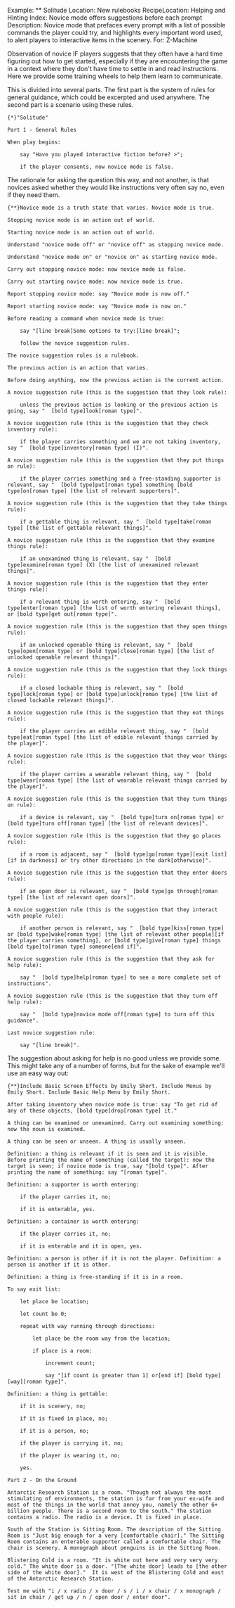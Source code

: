 Example: ** Solitude
Location: New rulebooks
RecipeLocation: Helping and Hinting
Index: Novice mode offers suggestions before each prompt
Description: Novice mode that prefaces every prompt with a list of possible commands the player could try, and highlights every important word used, to alert players to interactive items in the scenery.
For: Z-Machine

  
Observation of novice IF players suggests that they often have a hard time figuring out how to get started, especially if they are encountering the game in a context where they don't have time to settle in and read instructions. Here we provide some training wheels to help them learn to communicate.

  
This is divided into several parts. The first part is the system of rules for general guidance, which could be excerpted and used anywhere. The second part is a scenario using these rules.

  

``` inform7
{*}"Solitude"

Part 1 - General Rules

When play begins:

	say "Have you played interactive fiction before? >";

	if the player consents, now novice mode is false.
```

  
The rationale for asking the question this way, and not another, is that novices asked whether they would like instructions very often say no, even if they need them.

  

``` inform7
{**}Novice mode is a truth state that varies. Novice mode is true.

Stopping novice mode is an action out of world.

Starting novice mode is an action out of world.

Understand "novice mode off" or "novice off" as stopping novice mode.

Understand "novice mode on" or "novice on" as starting novice mode.

Carry out stopping novice mode: now novice mode is false.

Carry out starting novice mode: now novice mode is true.

Report stopping novice mode: say "Novice mode is now off."

Report starting novice mode: say "Novice mode is now on."

Before reading a command when novice mode is true:

	say "[line break]Some options to try:[line break]";

	follow the novice suggestion rules.

The novice suggestion rules is a rulebook.

The previous action is an action that varies.

Before doing anything, now the previous action is the current action.

A novice suggestion rule (this is the suggestion that they look rule):

	unless the previous action is looking or the previous action is going, say "  [bold type]look[roman type]".

A novice suggestion rule (this is the suggestion that they check inventory rule):

	if the player carries something and we are not taking inventory, say "  [bold type]inventory[roman type] (I)".

A novice suggestion rule (this is the suggestion that they put things on rule):

	if the player carries something and a free-standing supporter is relevant, say "  [bold type]put[roman type] something [bold type]on[roman type] [the list of relevant supporters]".

A novice suggestion rule (this is the suggestion that they take things rule):

	if a gettable thing is relevant, say "  [bold type]take[roman type] [the list of gettable relevant things]".

A novice suggestion rule (this is the suggestion that they examine things rule):

	if an unexamined thing is relevant, say "  [bold type]examine[roman type] (X) [the list of unexamined relevant things]".

A novice suggestion rule (this is the suggestion that they enter things rule):

	if a relevant thing is worth entering, say "  [bold type]enter[roman type] [the list of worth entering relevant things], or [bold type]get out[roman type]".

A novice suggestion rule (this is the suggestion that they open things rule):

	if an unlocked openable thing is relevant, say "  [bold type]open[roman type] or [bold type]close[roman type] [the list of unlocked openable relevant things]".

A novice suggestion rule (this is the suggestion that they lock things rule):

	if a closed lockable thing is relevant, say "  [bold type]lock[roman type] or [bold type]unlock[roman type] [the list of closed lockable relevant things]".

A novice suggestion rule (this is the suggestion that they eat things rule):

	if the player carries an edible relevant thing, say "  [bold type]eat[roman type] [the list of edible relevant things carried by the player]".

A novice suggestion rule (this is the suggestion that they wear things rule):

	if the player carries a wearable relevant thing, say "  [bold type]wear[roman type] [the list of wearable relevant things carried by the player]".

A novice suggestion rule (this is the suggestion that they turn things on rule):

	if a device is relevant, say "  [bold type]turn on[roman type] or [bold type]turn off[roman type] [the list of relevant devices]".

A novice suggestion rule (this is the suggestion that they go places rule):

	if a room is adjacent, say "  [bold type]go[roman type][exit list][if in darkness] or try other directions in the dark[otherwise]".

A novice suggestion rule (this is the suggestion that they enter doors rule):

	if an open door is relevant, say "  [bold type]go through[roman type] [the list of relevant open doors]".

A novice suggestion rule (this is the suggestion that they interact with people rule):

	if another person is relevant, say "  [bold type]kiss[roman type] or [bold type]wake[roman type] [the list of relevant other people][if the player carries something], or [bold type]give[roman type] things [bold type]to[roman type] someone[end if]".

A novice suggestion rule (this is the suggestion that they ask for help rule):

	say "  [bold type]help[roman type] to see a more complete set of instructions".

A novice suggestion rule (this is the suggestion that they turn off help rule):

	say "  [bold type]novice mode off[roman type] to turn off this guidance".

Last novice suggestion rule:

	say "[line break]".
```

  
The suggestion about asking for help is no good unless we provide some. This might take any of a number of forms, but for the sake of example we'll use an easy way out:

  

``` inform7
{**}Include Basic Screen Effects by Emily Short. Include Menus by Emily Short. Include Basic Help Menu by Emily Short.

After taking inventory when novice mode is true: say "To get rid of any of these objects, [bold type]drop[roman type] it."

A thing can be examined or unexamined. Carry out examining something: now the noun is examined.

A thing can be seen or unseen. A thing is usually unseen.

Definition: a thing is relevant if it is seen and it is visible. Before printing the name of something (called the target): now the target is seen; if novice mode is true, say "[bold type]". After printing the name of something: say "[roman type]".

Definition: a supporter is worth entering:

	if the player carries it, no;

	if it is enterable, yes.

Definition: a container is worth entering:

	if the player carries it, no;

	if it is enterable and it is open, yes.

Definition: a person is other if it is not the player. Definition: a person is another if it is other.

Definition: a thing is free-standing if it is in a room.

To say exit list:

	let place be location;

	let count be 0;

	repeat with way running through directions:

		let place be the room way from the location;

		if place is a room:

			increment count;

			say "[if count is greater than 1] or[end if] [bold type][way][roman type]".

Definition: a thing is gettable:

	if it is scenery, no;

	if it is fixed in place, no;

	if it is a person, no;

	if the player is carrying it, no;

	if the player is wearing it, no;

	yes.

Part 2 - On the Ground

Antarctic Research Station is a room. "Though not always the most stimulating of environments, the station is far from your ex-wife and most of the things in the world that annoy you, namely the other 6+ billion people. There is a second room to the south." The station contains a radio. The radio is a device. It is fixed in place.

South of the Station is Sitting Room. The description of the Sitting Room is "Just big enough for a very [comfortable chair]." The Sitting Room contains an enterable supporter called a comfortable chair. The chair is scenery. A monograph about penguins is in the Sitting Room.

Blistering Cold is a room. "It is white out here and very very very cold." The white door is a door. "[The white door] leads to [the other side of the white door]."  It is west of the Blistering Cold and east of the Antarctic Research Station.

Test me with "i / x radio / x door / s / i / x chair / x monograph / sit in chair / get up / n / open door / enter door".
```

